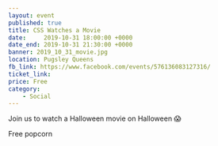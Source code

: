 ```yaml
---
layout: event
published: true
title: CSS Watches a Movie
date:     2019-10-31 18:00:00 +0000
date_end: 2019-10-31 21:30:00 +0000
banner: 2019_10_31_movie.jpg
location: Pugsley Queens
fb_link: https://www.facebook.com/events/576136083127316/
ticket_link:
price: Free
category:
    - Social
---
```


Join us to watch a Halloween movie on Halloween 😱

Free popcorn
